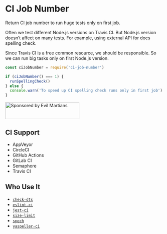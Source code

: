# CI Job Number

Return CI job number to run huge tests only on first job.

Often we test different Node.js versions on Travis CI.
But Node.js version doesn’t affect on many tests. For example, using
external API for docs spelling check.

Since Travis CI is a free common resource, we should be responsible.
So we can run big tasks only on first Node.js version.

```js
const ciJobNumber = require('ci-job-number')

if (ciJobNumber() === 1) {
  runSpellingCheck()
} else {
  console.warn('To speed up CI spelling check runs only in first job')
}
```

<a href="https://evilmartians.com/?utm_source=ci-job-number">
  <img src="https://evilmartians.com/badges/sponsored-by-evil-martians.svg"
       alt="Sponsored by Evil Martians" width="236" height="54">
</a>


## CI Support

* AppVeyor
* CircleCI
* GitHub Actions
* GitLab CI
* Semaphore
* Travis CI


## Who Use It

* [`check-dts`](https://github.com/ai/check-dts)
* [`eslint-ci`](https://github.com/JLHwung/eslint-ci)
* [`jest-ci`](https://github.com/ai/jest-ci)
* [`size-limit`](https://github.com/ai/size-limit)
* [`spech`](https://github.com/megahertz/spech)
* [`yaspeller-ci`](https://github.com/ai/yaspeller-ci)
